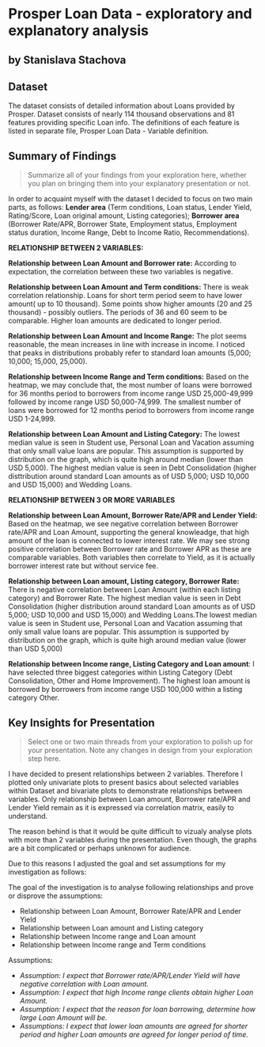 # Prosper Loan Data - exploratory and explanatory analysis
## by Stanislava Stachova


## Dataset

The dataset consists of detailed information about Loans provided by Prosper. Dataset consists of nearly 114 thousand observations and 81 features providing specific Loan info. The definitions of each feature is listed in separate file, Prosper Loan Data - Variable definition.


## Summary of Findings

> Summarize all of your findings from your exploration here, whether you plan on bringing them into your explanatory presentation or not.

In order to acquaint myself with the dataset I decided to focus on two main parts, as follows:
 __Lender area__ (Term conditions, Loan status, Lender Yield, Rating/Score, Loan original amount, Listing categories);
 __Borrower area__ (Borrower Rate/APR, Borrower State, Employment status, Employment status duration, Income Range, Debt to Income Ratio, Recommendations).


__RELATIONSHIP BETWEEN 2 VARIABLES:__

__Relationship between Loan Amount and Borrower rate:__ According to expectation, the correlation between these two variables is negative.

__Relationship between Loan Amount and Term conditions:__ There is weak correlation relationship. Loans for short term period seem to have lower amount( up to 10 thousand). Some points show higher amounts (20 and 25 thousand) - possibly outliers. The periods of 36 and 60 seem to be comparable. Higher loan amounts are dedicated to longer period.
    
__Relationship between Loan Amount and Income Range:__ The plot seems reasonable, the mean increases in line with increase in income. I noticed that peaks in distributions probably refer to standard loan amounts (5,000; 10,000; 15,000, 25,000). 

__Relationship between Income Range and Term conditions:__  Based on the heatmap, we may conclude that, the most number of loans were borrowed for 36 months period to borrowers from income range USD 25,000-49,999 followed by income range USD 50,000-74,999. The smallest number of loans were borrowed for 12 months period to borrowers from income range USD 1-24,999.

__Relationship between Loan Amount and Listing Category:__ The lowest median value is seen in Student use, Personal Loan and Vacation assuming that only small value loans are popular. This assumption is supported by distribution on the graph, which is quite high around median (lower than USD 5,000). The highest median value is seen in Debt Consolidation (higher disttribution around standard Loan amounts as of USD 5,000; USD 10,000 and USD 15,000) and Wedding Loans.



__RELATIONSHIP BETWEEN 3 OR MORE VARIABLES__

__Relationship between Loan Amount, Borrower Rate/APR and Lender Yield:__ Based on the heatmap, we see negative correlation between Borrower rate/APR and Loan Amount, supporting the general knowleadge, that high amount of the loan is connected to lower interest rate. We may see strong positive correlation between Borrower rate and Borrower APR as these are comparable variables. Both variables then correlate to Yield, as it is actually borrower interest rate but without service fee. 

__Relationship between Loan amount, Listing category, Borrower Rate:__ There is negative correlation between Loan Amount (within each listing category) and Borrower Rate. The highest median value is seen in Debt Consolidation (higher distribution around standard Loan amounts as of USD 5,000; USD 10,000 and USD 15,000) and Wedding Loans.The lowest median value is seen in Student use, Personal Loan and Vacation assuming that only small value loans are popular. This assumption is supported by distribution on the graph, which is quite high around median value (lower than USD 5,000)


__Relationship between Income range, Listing Category and Loan amount__: I have selected three biggest categories within Listing Category (Debt Consolidation, Other and Home Improvement). The highest loan amount is borrowed by borrowers from income range USD 100,000 within a listing category Other.


## Key Insights for Presentation

> Select one or two main threads from your exploration to polish up for your presentation. Note any changes in design from your exploration step here.

I have decided to present relationships between 2 variables. Therefore I plotted only univariate plots to present basics about selected variables within Dataset and bivariate plots to demonstrate relationships between variables. Only relationship between Loan amount, Borrower rate/APR and Lender Yield remain as it is expressed via correlation matrix, easily to understand.

The reason behind is that it would be quite difficult to vizualy analyse plots with more than 2 variables during the presentation. Even though, the graphs are a bit complicated or perhaps unknown for audience.


Due to this reasons I adjusted the goal and set assumptions for my investigation as follows:

The goal of the investigation is to analyse following relationships and prove or disprove the assumptions:

* Relationship between Loan Amount, Borrower Rate/APR and Lender Yield   
* Relationship between Loan amount and Listing category  
* Relationship between Income range and Loan amount
* Relationship between Income range and Term conditions
 
Assumptions:
* _Assumption: I expect that Borrower rate/APR/Lender Yield will have negative correlation with Loan amount._
* _Assumption: I expect that high Income range clients obtain higher Loan Amount._
* _Assumption: I expect that the reason for loan borrowing, determine how large Loan Amount will be._
* _Assumptions: I expect that lower loan amounts are agreed for shorter period and higher Loan amounts are agreed for longer period of time._


